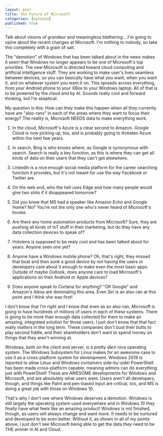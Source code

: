 ```yaml
---
layout: post
title: The Future of Microsoft
categories: [opinion]
published: true
---
```


Talk about visions of grandeur and meaningless blathering....I'm going to opine about the recent changes at Microsoft.   I'm nothing to nobody, so take this completely with a grain of salt.

The "demotion" of Windows that has been talked about in the news makes it seem that Windows no longer appears to be one of Microsoft's top priorities.  The new Microsoft is directed toward cloud computing and artificial intelligence stuff.  They are working to make user's lives seamless between devices, so you can basically have what you want, when you want it, and on whatever system you want it on.  This spreads across everything, from your Android phone to your XBox to your Windows laptop.  All of that is to be powered by the cloud and by AI.  Sounds really cool and forward thinking, but I'm skeptical.

My question is this: How can they make this happen when all they currently have are "also-rans" in each of the areas where they want to focus their energy?  The reality is, Microsoft NEEDS data to make everything work.

1. In the cloud, Microsoft's Azure is a clear second to Amazon.   Google Cloud is now picking up, too, and is probably going to threaten Azure within the next few years.   

2. In search, Bing is who knows where, as Google is synonymous with search.  Search is really a key function, as this is where they can get all kinds of data on their users that they can't get elsewhere.

3. LinkedIn is a nice enough social media platform for the career searching function it provides, but it's not meant for use the way Facebook or Twitter are.

4. On the web end, who the hell uses Edge and how many people would give two shits if it disappeared tomorrow?  

5. Did you know that MS had a speaker like Amazon Echo and Google Home?  No?  You're not the only one who's never heard of Microsoft's Invoke.

6. Are there any home automation products from Microsoft?   Sure, they are pushing all kinds of IoT stuff in their marketing, but do they have any data collection devices to speak of?

7. Hololens is supposed to be realy cool and has been talked about for years. Anyone seen one yet?  

8. Anyone have a Windows mobile phone? Oh, that's right, they missed that boat and then sunk a good device by not having the users or developers care about it enough to make even the most basic apps.  Outside of maybe Outlook, does anyone care to load Microsoft's applications on their Android or Apple devices?  

9. Does anyone speak to Cortana for anything?  "OK Google" and Amazon's Alexa are dominating this area.  Even Siri is an also-ran at this point and I think she was first!

I don't know that I'm right and I know that even as an also-ran, Microsoft is going to have hundreds of millions of users in each of these systems.  There is going to be more than enough data collected for them to make an amazing, integrated solution for those users.  I just don't know that that fact really matters in the long term.  These companies don't bust their butts to play second fiddle, and their shareholders don't want to spend money on things that they aren't winning at.

Windows, both on the client and server, is a pretty darn nice operating system.  The Windows Subsystem for Linux makes for an awesome case to use it as a cross-platform system for development. Windows 2019 is reported to allow Linux and Windows containers side-by-side!  PowerShell has been made cross-platform capable, meaning admins can do everything just with PowerShell!  These are AWESOME developments for Windows and Microsoft, and are absolutely what users want.  Users aren't all developers, though, and things like Paint and pen-based input are critical, too, and MS is doing a great job with those on Windows 10.  

That's why I don't see where Windows deserves a demotion.  Windows is still largely the operating system used everywhere and in Windows 10 they finally have what feels like an amazing product!  Windows is not finished, though, as users will always change and want more.  It needs to be nurtured and developed to be even better.   Without it, as shown in all of my points above, I just don't see Microsoft being able to get the data they need to be THE winner in AI and Cloud.  